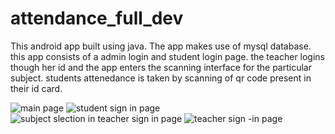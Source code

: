 # attendance_full_dev
This android app built using java.
The app makes use of mysql database.
this app consists of a admin login and student login page.
the teacher logins though her id and the app enters the scanning interface for the particular subject.
students attenedance is taken by scanning of qr code present in their id card.

![main page](https://github.com/sanith41/attendence_full_dev/assets/96346902/d8399ac5-7b1d-4350-b281-2e9ce78e3f5d)
![student sign in page](https://github.com/sanith41/attendence_full_dev/assets/96346902/5b328fa9-17c3-42e3-9a1c-28e160ca3878)
![subject slection in teacher sign in page](https://github.com/sanith41/attendence_full_dev/assets/96346902/e8c723fa-4803-40f4-b01b-aea3ee034df0)
![teacher sign -in page](https://github.com/sanith41/attendence_full_dev/assets/96346902/4bea6ab8-128e-4dd1-bec7-7492098fad34)
